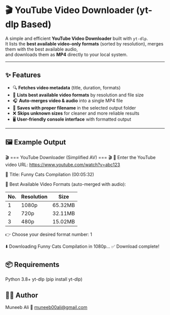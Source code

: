 # 🎬 YouTube Video Downloader (yt-dlp Based)

A simple and efficient **YouTube Video Downloader** built with `yt-dlp`.  
It lists the **best available video-only formats** (sorted by resolution), merges them with the best available audio,  
and downloads them as **MP4** directly to your local system.

---

## ✨ Features

- 🔍 **Fetches video metadata** (title, duration, formats)
- 🎥 **Lists best available video formats** by resolution and file size
- 🎧 **Auto-merges video & audio** into a single MP4 file
- 💾 **Saves with proper filename** in the selected output folder
- ❌ **Skips unknown sizes** for cleaner and more reliable results
- 🖥️ **User-friendly console interface** with formatted output

---

## 🖼 Example Output

🎬 === YouTube Downloader (Simplified AV) === 🎬
🔗 Enter the YouTube video URL: https://www.youtube.com/watch?v=abc123

📌 Title: Funny Cats Compilation (00:05:32)

🎥 Best Available Video Formats (auto-merged with audio):

No. | Resolution | Size     
----|------------|----------
  1 | 1080p      | 65.32MB
  2 | 720p       | 32.11MB
  3 | 480p       | 15.02MB

👉 Choose your desired format number: 1

⬇️  Downloading Funny Cats Compilation in 1080p...
✅ Download complete!

## 📦 Requirements

Python 3.8+
yt-dlp (pip install yt-dlp)

## 👨‍💻 Author

Muneeb Ali
📧 muneeb00ali@gmail.com
